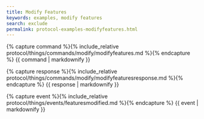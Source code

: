```yaml
---
title: Modify Features
keywords: examples, modify features
search: exclude
permalink: protocol-examples-modifyfeatures.html
---
```


{% capture command %}{% include_relative protocol/things/commands/modify/modifyfeatures.md %}{% endcapture %}
{{ command | markdownify }}

{% capture response %}{% include_relative protocol/things/commands/modify/modifyfeaturesresponse.md %}{% endcapture %}
{{ response | markdownify }}

{% capture event %}{% include_relative protocol/things/events/featuresmodified.md %}{% endcapture %}
{{ event | markdownify }}
